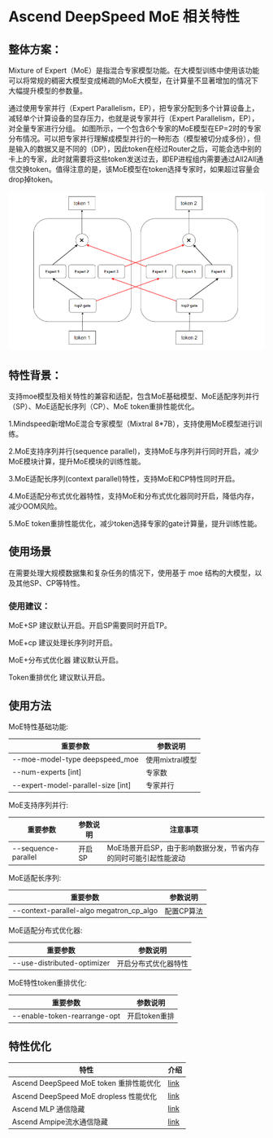 # Ascend DeepSpeed MoE 相关特性

## 整体方案：

Mixture of Expert（MoE）是指混合专家模型功能。在大模型训练中使用该功能可以将常规的稠密大模型变成稀疏的MoE大模型，在计算量不显著增加的情况下大幅提升模型的参数量。

通过使用专家并行（Expert Parallelism，EP），把专家分配到多个计算设备上，减轻单个计算设备的显存压力，也就是说专家并行（Expert Parallelism，EP），对全量专家进行分组。
如图所示，一个包含6个专家的MoE模型在EP=2时的专家分布情况。可以把专家并行理解成模型并行的一种形态（模型被切分成多份），但是输入的数据又是不同的（DP），因此token在经过Router之后，可能会选中别的卡上的专家，此时就需要将这些token发送过去，即EP进程组内需要通过All2All通信交换token。值得注意的是，该MoE模型在token选择专家时，如果超过容量会drop掉token。

![输入图片说明](moe.png)

## 特性背景：

支持moe模型及相关特性的兼容和适配，包含MoE基础模型、MoE适配序列并行（SP）、MoE适配长序列（CP）、MoE token重排性能优化。

1.Mindspeed新增MoE混合专家模型（Mixtral 8*7B），支持使用MoE模型进行训练。

2.MoE支持序列并行(sequence parallel)，支持MoE与序列并行同时开启，减少MoE模块计算，提升MoE模块的训练性能。

3.MoE适配长序列(context parallel)特性，支持MoE和CP特性同时开启。

4.MoE适配分布式优化器特性，支持MoE和分布式优化器同时开启，降低内存，减少OOM风险。

5.MoE token重排性能优化，减少token选择专家的gate计算量，提升训练性能。

## 使用场景

在需要处理大规模数据集和复杂任务的情况下，使用基于 moe 结构的大模型，以及其他SP、CP等特性。

### 使用建议：

MoE+SP 建议默认开启。开启SP需要同时开启TP。

MoE+cp 建议处理长序列时开启。

MoE+分布式优化器 建议默认开启。

Token重排优化 建议默认开启。


## 使用方法

MoE特性基础功能:

| 重要参数                               | 参数说明  |
|------------------------------------| ----  |
| --moe-model-type deepspeed_moe     |使用mixtral模型 |
| --num-experts  [int]               |专家数          |
| --expert-model-parallel-size [int] |专家并行     |


MoE支持序列并行:

|重要参数| 参数说明  | 注意事项  |
|  ----  | ----  | ----  |
|--sequence-parallel            |开启SP          | MoE场景开启SP，由于影响数据分发，节省内存的同时可能引起性能波动|

MoE适配长序列:

| 重要参数| 参数说明  |
|  ----  | ----  |
|--context-parallel-algo megatron_cp_algo |配置CP算法|


MoE适配分布式优化器:

|重要参数| 参数说明  |
|  ----  | ----  |
|--use-distributed-optimizer |开启分布式优化器特性|

MoE特性token重排优化:

|重要参数| 参数说明  |
|  ----  | ----  |
|--enable-token-rearrange-opt |开启token重排|

## 特性优化

| 特性                                 | 介绍                                                   |
|------------------------------------|------------------------------------------------------|
| Ascend DeepSpeed MoE token 重排性能优化  | [link](deepspeed-moe-token-rearrange.md)             |
| Ascend DeepSpeed MoE dropless 性能优化 | [link](deepspeed-moe-efficient-moe.md) |
| Ascend MLP 通信隐藏              | [link](../pipeline-experts.md)                 |
| Ascend Ampipe流水通信隐藏          | [link](../ampipe.md)                     |